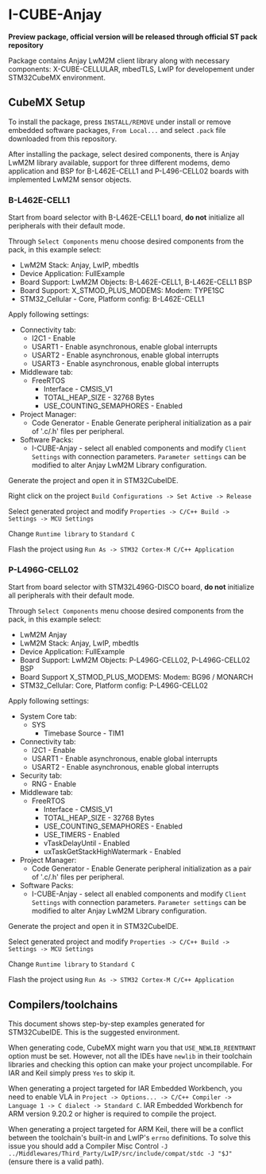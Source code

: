 # I-CUBE-Anjay

**Preview package, official version will be released through official ST pack repository**

Package contains Anjay LwM2M client library along with necessary components: X-CUBE-CELLULAR, mbedTLS,
LwIP for developement under STM32CubeMX environment.

## CubeMX Setup
To install the package, press `INSTALL/REMOVE` under install or remove embedded software packages, `From Local...` and select `.pack` file downloaded from this repository.

After installing the package, select desired components, there is Anjay LwM2M library available, support for three different modems, demo application and BSP for B-L462E-CELL1 and P-L496-CELL02
boards with implemented LwM2M sensor objects.

### B-L462E-CELL1

Start from board selector with B-L462E-CELL1 board, **do not** initialize all peripherals with their default mode.

Through `Select Components` menu choose desired components from the pack, in this example select:

- LwM2M Stack: Anjay, LwIP, mbedtls
- Device Application: FullExample
- Board Support: LwM2M Objects: B-L462E-CELL1, B-L462E-CELL1 BSP
- Board Support: X_STMOD_PLUS_MODEMS: Modem: TYPE1SC
- STM32_Cellular - Core, Platform config: B-L462E-CELL1

Apply following settings:

- Connectivity tab:
  - I2C1 - Enable
  - USART1 - Enable asynchronous, enable global interrupts
  - USART2 - Enable asynchronous, enable global interrupts
  - USART3 - Enable asynchronous, enable global interrupts
- Middleware tab:
  - FreeRTOS
    - Interface - CMSIS_V1
    - TOTAL_HEAP_SIZE - 32768 Bytes
    - USE_COUNTING_SEMAPHORES - Enabled
- Project Manager:
  - Code Generator - Enable Generate peripheral initialization as a pair of '.c/.h' files per peripheral.
- Software Packs:
  - I-CUBE-Anjay - select all enabled components and modify `Client Settings` with connection parameters. `Parameter settings` can be modified to alter Anjay LwM2M Library configuration.

Generate the project and open it in STM32CubeIDE.

Right click on the project `Build Configurations -> Set Active -> Release`

Select generated project and modify `Properties -> C/C++ Build -> Settings -> MCU Settings`

Change `Runtime library` to `Standard C`

Flash the project using `Run As -> STM32 Cortex-M C/C++ Application`


### P-L496G-CELL02

Start from board selector with STM32L496G-DISCO board, **do not** initialize all peripherals with their default mode.

Through `Select Components` menu choose desired components from the pack, in this example select:

- LwM2M Anjay
- LwM2M Stack: Anjay, LwIP, mbedtls
- Device Application: FullExample
- Board Support: LwM2M Objects: P-L496G-CELL02, P-L496G-CELL02 BSP
- Board Support X_STMOD_PLUS_MODEMS: Modem: BG96 / MONARCH
- STM32_Cellular: Core, Platform config: P-L496G-CELL02

Apply following settings:
- System Core tab:
  - SYS
    - Timebase Source - TIM1
- Connectivity tab:
  - I2C1 - Enable
  - USART1 - Enable asynchronous, enable global interrupts
  - USART2 - Enable asynchronous, enable global interrupts
- Security tab:
  - RNG - Enable
- Middleware tab:
  - FreeRTOS
    - Interface - CMSIS_V1
    - TOTAL_HEAP_SIZE - 32768 Bytes
    - USE_COUNTING_SEMAPHORES - Enabled
    - USE_TIMERS - Enabled
    - vTaskDelayUntil - Enabled
    - uxTaskGetStackHighWatermark - Enabled
- Project Manager:
  - Code Generator - Enable Generate peripheral initialization as a pair of '.c/.h' files per peripheral.
- Software Packs:
  - I-CUBE-Anjay - select all enabled components and modify `Client Settings` with connection parameters. `Parameter settings` can be modified to alter Anjay LwM2M Library configuration.


Generate the project and open it in STM32CubeIDE.

Select generated project and modify `Properties -> C/C++ Build -> Settings -> MCU Settings`

Change `Runtime library` to `Standard C`

Flash the project using `Run As -> STM32 Cortex-M C/C++ Application`


## Compilers/toolchains

This document shows step-by-step examples generated for STM32CubeIDE. This is the suggested environment.

When generating code, CubeMX might warn you that `USE_NEWLIB_REENTRANT` option must be set. However, not all the IDEs have `newlib` in their toolchain libraries and checking this option can make your project uncompilable. For IAR and Keil simply press `Yes` to skip it.

When generating a project targeted for IAR Embedded Workbench, you need to enable VLA in `Project -> Options... -> C/C++ Compiler -> Language 1 -> C dialect -> Standard C`.
IAR Embedded Workbench for ARM version 9.20.2 or higher is required to compile the project.

When generating a project targeted for ARM Keil, there will be a conflict between the toolchain's built-in and LwIP's `errno` definitions. To solve this issue you should add a Compiler Misc Control `-J ../Middlewares/Third_Party/LwIP/src/include/compat/stdc -J "$J"` (ensure there is a valid path).
